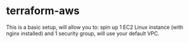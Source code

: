# terraform-aws
This is a basic setup, will allow you to: spin up 1 EC2 Linux instance (with nginx installed) and 1 security group, will use your default VPC. 
